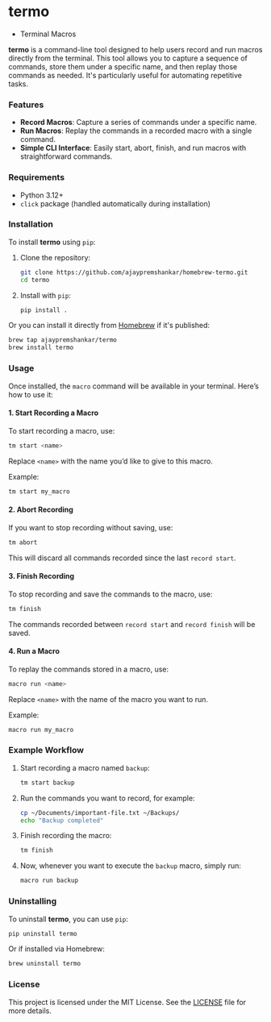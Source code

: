 
# termo 
- Terminal Macros

**termo** is a command-line tool designed to help users record and run macros directly from the terminal. This tool allows you to capture a sequence of commands, store them under a specific name, and then replay those commands as needed. It's particularly useful for automating repetitive tasks.

### Features

- **Record Macros**: Capture a series of commands under a specific name.
- **Run Macros**: Replay the commands in a recorded macro with a single command.
- **Simple CLI Interface**: Easily start, abort, finish, and run macros with straightforward commands.

### Requirements

- Python 3.12+
- `click` package (handled automatically during installation)

### Installation

To install **termo** using `pip`:

1. Clone the repository:
   ```bash
   git clone https://github.com/ajaypremshankar/homebrew-termo.git
   cd termo
   ```

2. Install with `pip`:
   ```bash
   pip install .
   ```

Or you can install it directly from [Homebrew](https://brew.sh/) if it's published:

```bash
brew tap ajaypremshankar/termo
brew install termo
```

### Usage

Once installed, the `macro` command will be available in your terminal. Here’s how to use it:

#### 1. Start Recording a Macro

To start recording a macro, use:

```bash
tm start <name>
```

Replace `<name>` with the name you’d like to give to this macro.

Example:
```bash
tm start my_macro
```

#### 2. Abort Recording

If you want to stop recording without saving, use:

```bash
tm abort
```

This will discard all commands recorded since the last `record start`.

#### 3. Finish Recording

To stop recording and save the commands to the macro, use:

```bash
tm finish
```

The commands recorded between `record start` and `record finish` will be saved.

#### 4. Run a Macro

To replay the commands stored in a macro, use:

```bash
macro run <name>
```

Replace `<name>` with the name of the macro you want to run.

Example:
```bash
macro run my_macro
```

### Example Workflow

1. Start recording a macro named `backup`:
   ```bash
   tm start backup
   ```

2. Run the commands you want to record, for example:
   ```bash
   cp ~/Documents/important-file.txt ~/Backups/
   echo "Backup completed"
   ```

3. Finish recording the macro:
   ```bash
   tm finish
   ```

4. Now, whenever you want to execute the `backup` macro, simply run:
   ```bash
   macro run backup
   ```

### Uninstalling

To uninstall **termo**, you can use `pip`:

```bash
pip uninstall termo
```

Or if installed via Homebrew:

```bash
brew uninstall termo
```

### License

This project is licensed under the MIT License. See the [LICENSE](LICENSE) file for more details.
